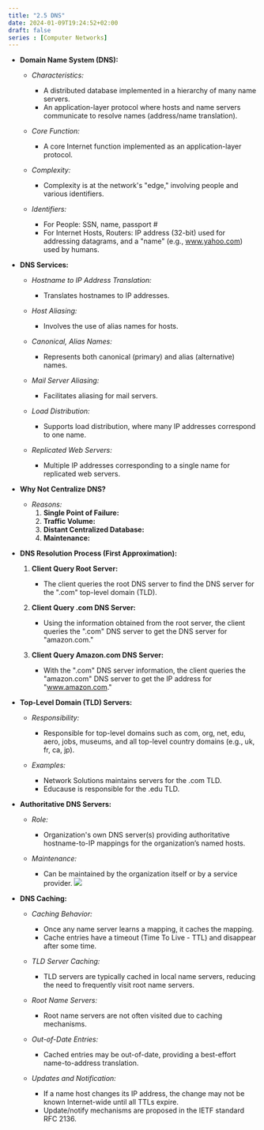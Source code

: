 ```yaml
---
title: "2.5 DNS"
date: 2024-01-09T19:24:52+02:00
draft: false
series : [Computer Networks]
---
```

- **Domain Name System (DNS):**
  - *Characteristics:*
    - A distributed database implemented in a hierarchy of many name servers.
    - An application-layer protocol where hosts and name servers communicate to resolve names (address/name translation).

  - *Core Function:*
    - A core Internet function implemented as an application-layer protocol.

  - *Complexity:*
    - Complexity is at the network's "edge," involving people and various identifiers.

  - *Identifiers:*
    - For People: SSN, name, passport #
    - For Internet Hosts, Routers: IP address (32-bit) used for addressing datagrams, and a "name" (e.g., www.yahoo.com) used by humans.

- **DNS Services:**
  - *Hostname to IP Address Translation:*
    - Translates hostnames to IP addresses.
  
  - *Host Aliasing:*
    - Involves the use of alias names for hosts.
  
  - *Canonical, Alias Names:*
    - Represents both canonical (primary) and alias (alternative) names.
  
  - *Mail Server Aliasing:*
    - Facilitates aliasing for mail servers.
  
  - *Load Distribution:*
    - Supports load distribution, where many IP addresses correspond to one name.
  
  - *Replicated Web Servers:*
    - Multiple IP addresses corresponding to a single name for replicated web servers.

- **Why Not Centralize DNS?**
  - *Reasons:*
    1. **Single Point of Failure:**
    2. **Traffic Volume:**
    3. **Distant Centralized Database:**
    4. **Maintenance:**


- **DNS Resolution Process (First Approximation):**
  1. **Client Query Root Server:**
     - The client queries the root DNS server to find the DNS server for the ".com" top-level domain (TLD).
  
  2. **Client Query .com DNS Server:**
     - Using the information obtained from the root server, the client queries the ".com" DNS server to get the DNS server for "amazon.com."
  
  3. **Client Query Amazon.com DNS Server:**
     - With the ".com" DNS server information, the client queries the "amazon.com" DNS server to get the IP address for "www.amazon.com."


- **Top-Level Domain (TLD) Servers:**
  - *Responsibility:*
    - Responsible for top-level domains such as com, org, net, edu, aero, jobs, museums, and all top-level country domains (e.g., uk, fr, ca, jp).

  - *Examples:*
    - Network Solutions maintains servers for the .com TLD.
    - Educause is responsible for the .edu TLD.

- **Authoritative DNS Servers:**
  - *Role:*
    - Organization's own DNS server(s) providing authoritative hostname-to-IP mappings for the organization’s named hosts.

  - *Maintenance:*
    - Can be maintained by the organization itself or by a service provider.
![](https://gaia.cs.umass.edu/kurose_ross/interactive/dns_query.png)

- **DNS Caching:**
  - *Caching Behavior:*
    - Once any name server learns a mapping, it caches the mapping.
    - Cache entries have a timeout (Time To Live - TTL) and disappear after some time.

  - *TLD Server Caching:*
    - TLD servers are typically cached in local name servers, reducing the need to frequently visit root name servers.

  - *Root Name Servers:*
    - Root name servers are not often visited due to caching mechanisms.

  - *Out-of-Date Entries:*
    - Cached entries may be out-of-date, providing a best-effort name-to-address translation.

  - *Updates and Notification:*
    - If a name host changes its IP address, the change may not be known Internet-wide until all TTLs expire.
    - Update/notify mechanisms are proposed in the IETF standard RFC 2136.

